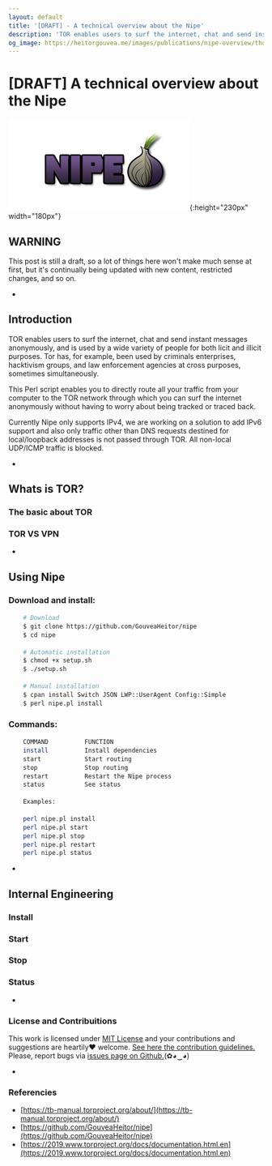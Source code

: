 ```yaml
---
layout: default
title: '[DRAFT] - A technical overview about the Nipe'
description: 'TOR enables users to surf the internet, chat and send instant messages anonymously,  and is used by a wide variety of people for both licit and illicit purposes. TOR has, for example, been used by criminals enterprises, hacktivism groups, and law enforcement  agencies at cross purposes, sometimes simultaneously.'
og_image: https://heitorgouvea.me/images/publications/nipe-overview/thumb.png
---
```


# [DRAFT] A technical overview about the Nipe

![Image](/images/publications/nipe-overview/logo.png){:height="230px" width="180px"}

## WARNING

This post is still a draft, so a lot of things here won't make much sense at first, but it's continually being updated with new content, restricted changes, and so on.

-

## Introduction

TOR enables users to surf the internet, chat and send instant messages anonymously,  and is used by a wide variety of people for both licit and illicit purposes. Tor has, for example, been used by criminals enterprises, hacktivism groups, and law enforcement  agencies at cross purposes, sometimes simultaneously.

This Perl script enables you to directly route all your traffic from your computer to the TOR network through which you can surf the internet anonymously without having to worry about being tracked or traced back.

Currently Nipe only supports IPv4, we are working on a solution to add IPv6 support and also only traffic other than DNS requests destined for local/loopback addresses is not passed through TOR. All non-local UDP/ICMP traffic is blocked.

-

## Whats is TOR?
### The basic about TOR
### TOR VS VPN

-

## Using Nipe

### Download and install:

```bash
    # Download
    $ git clone https://github.com/GouveaHeitor/nipe
    $ cd nipe

    # Automatic installation
    $ chmod +x setup.sh
    $ ./setup.sh
    
    # Manual installation
    $ cpan install Switch JSON LWP::UserAgent Config::Simple
    $ perl nipe.pl install
```

### Commands:

```bash
    COMMAND          FUNCTION
    install          Install dependencies
    start            Start routing
    stop             Stop routing
    restart          Restart the Nipe process
    status           See status

    Examples:

    perl nipe.pl install
    perl nipe.pl start
    perl nipe.pl stop
    perl nipe.pl restart
    perl nipe.pl status
```

-

## Internal Engineering

### Install
### Start
### Stop
### Status

-

### License and Contribuitions
 
This work is licensed under [MIT License](https://github.com/GouveaHeitor/nipe/blob/master/LICENSE.md) and your contributions and suggestions are heartily♥ welcome. [See here the contribution guidelines.](https://github.com/GouveaHeitor/nipe/blob/master/.github/CONTRIBUTING.md) Please, report bugs via [issues page on Github.](https://github.com/GouveaHeitor/nipe/issues)(✿◕‿◕) 

-

### Referencies

- [https://tb-manual.torproject.org/about/](https://tb-manual.torproject.org/about/)
- [https://github.com/GouveaHeitor/nipe](https://github.com/GouveaHeitor/nipe)
- [https://2019.www.torproject.org/docs/documentation.html.en](https://2019.www.torproject.org/docs/documentation.html.en)